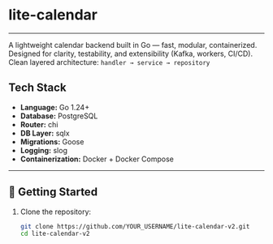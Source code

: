 #  lite-calendar

---
A lightweight calendar backend built in Go — fast, modular, containerized. Designed for clarity, testability, and extensibility (Kafka, workers, CI/CD).
Clean layered architecture: `handler → service → repository`

##  Tech Stack

- **Language:** Go 1.24+
- **Database:** PostgreSQL
- **Router:** chi
- **DB Layer:** sqlx
- **Migrations:** Goose
- **Logging:** slog
- **Containerization:** Docker + Docker Compose

---

## 🚀 Getting Started

1. Clone the repository:

   ```bash
   git clone https://github.com/YOUR_USERNAME/lite-calendar-v2.git
   cd lite-calendar-v2
